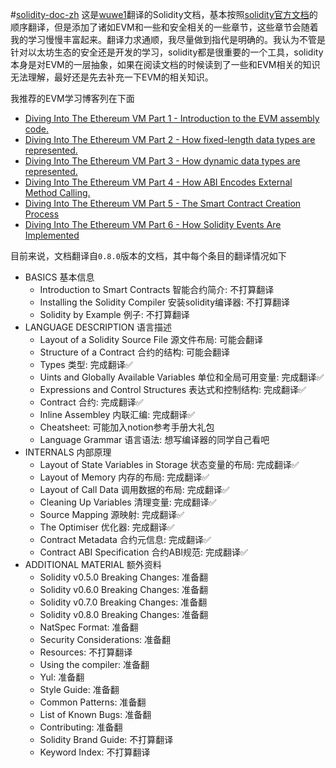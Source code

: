 #[solidity-doc-zh](https://github.com/wuwe1/solidity-doc-zh/blob/main/solidity-doc-zh.md)
这是[wuwe1](wuwe1.com)翻译的Solidity文档，基本按照[solidity官方文档](https://docs.soliditylang.org/en/v0.8.0/index.html)的顺序翻译，但是添加了诸如EVM和一些和安全相关的一些章节，这些章节会随着我的学习慢慢丰富起来。翻译力求通顺，我尽量做到指代是明确的。我认为不管是针对以太坊生态的安全还是开发的学习，solidity都是很重要的一个工具，solidity本身是对EVM的一层抽象，如果在阅读文档的时候读到了一些和EVM相关的知识无法理解，最好还是先去补充一下EVM的相关知识。

我推荐的EVM学习博客列在下面

- [Diving Into The Ethereum VM Part 1 - Introduction to the EVM assembly code.](https://blog.qtum.org/diving-into-the-ethereum-vm-6e8d5d2f3c30)
- [Diving Into The Ethereum VM Part 2 - How fixed-length data types are represented.](https://medium.com/@hayeah/diving-into-the-ethereum-vm-part-2-storage-layout-bc5349cb11b7)
- [Diving Into The Ethereum VM Part 3 - How dynamic data types are represented.](https://medium.com/@hayeah/diving-into-the-ethereum-vm-the-hidden-costs-of-arrays-28e119f04a9b)
- [Diving Into The Ethereum VM Part 4 - How ABI Encodes External Method Calling.](https://medium.com/@hayeah/how-to-decipher-a-smart-contract-method-call-8ee980311603)
- [Diving Into The Ethereum VM Part 5 - The Smart Contract Creation Process](https://medium.com/@hayeah/diving-into-the-ethereum-vm-part-5-the-smart-contract-creation-process-cb7b6133b855)
- [Diving Into The Ethereum VM Part 6 - How Solidity Events Are Implemented](https://blog.qtum.org/how-solidity-events-are-implemented-diving-into-the-ethereum-vm-part-6-30e07b3037b9)

目前来说，文档翻译自`0.8.0`版本的文档，其中每个条目的翻译情况如下

- BASICS 基本信息
    - Introduction to Smart Contracts 智能合约简介: 不打算翻译
    - Installing the Solidity Compiler 安装solidity编译器: 不打算翻译
    - Solidity by Example 例子: 不打算翻译
- LANGUAGE DESCRIPTION 语言描述
    - Layout of a Solidity Source File 源文件布局: 可能会翻译
    - Structure of a Contract 合约的结构: 可能会翻译
    - Types 类型: 完成翻译✅
    - Uints and Globally Available Variables 单位和全局可用变量: 完成翻译✅
    - Expressions and Control Structures 表达式和控制结构: 完成翻译✅
    - Contract 合约: 完成翻译✅
    - Inline Assembley 内联汇编: 完成翻译✅
    - Cheatsheet: 可能加入notion参考手册大礼包
    - Language Grammar 语言语法: 想写编译器的同学自己看吧
- INTERNALS 内部原理
    - Layout of State Variables in Storage 状态变量的布局: 完成翻译✅
    - Layout of Memory 内存的布局: 完成翻译✅
    - Layout of Call Data 调用数据的布局: 完成翻译✅
    - Cleaning Up Variables 清理变量: 完成翻译✅
    - Source Mapping 源映射: 完成翻译✅
    - The Optimiser 优化器: 完成翻译✅
    - Contract Metadata 合约元信息: 完成翻译✅
    - Contract ABI Specification 合约ABI规范: 完成翻译✅
- ADDITIONAL MATERIAL 额外资料
    - Solidity v0.5.0 Breaking Changes: 准备翻
    - Solidity v0.6.0 Breaking Changes: 准备翻
    - Solidity v0.7.0 Breaking Changes: 准备翻
    - Solidity v0.8.0 Breaking Changes: 准备翻
    - NatSpec Format: 准备翻
    - Security Considerations: 准备翻
    - Resources: 不打算翻译
    - Using the compiler: 准备翻
    - Yul: 准备翻
    - Style Guide: 准备翻
    - Common Patterns: 准备翻
    - List of Known Bugs: 准备翻
    - Contributing: 准备翻
    - Solidity Brand Guide: 不打算翻译
    - Keyword Index: 不打算翻译

